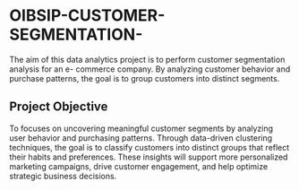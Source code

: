 # OIBSIP-CUSTOMER-SEGMENTATION-
The aim of this data analytics project is to perform customer segmentation analysis for an e- commerce company. By analyzing customer behavior and purchase patterns, the goal is to group customers into distinct segments. 

## Project Objective

To focuses on uncovering meaningful customer segments by analyzing user behavior and purchasing patterns. Through data-driven clustering techniques, the goal is to classify customers into distinct groups that reflect their habits and preferences. These insights will support more personalized marketing campaigns, drive customer engagement, and help optimize strategic business decisions.
